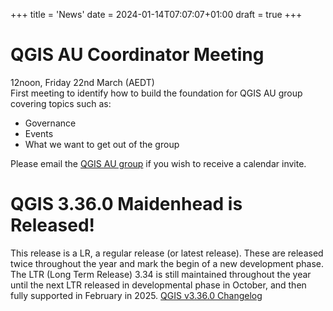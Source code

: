 +++
title = 'News'
date = 2024-01-14T07:07:07+01:00
draft = true
+++

# QGIS AU Coordinator Meeting
12noon, Friday 22nd March (AEDT)  
First meeting to identify how to build the foundation for QGIS AU group covering topics such as: 
- Governance  
- Events  
- What we want to get out of the group
  
Please email the [QGIS AU group](australian-qgis-user-group@googlegroups.com) if you wish to receive a calendar invite.

# QGIS 3.36.0 Maidenhead is Released! 
This release is a LR, a regular release (or latest release). These are released twice throughout the year and mark the begin of a new development phase. The LTR (Long Term Release) 3.34 is still maintained throughout the year until the next LTR released in developmental phase in October, and then fully supported in February in 2025.
[QGIS v3.36.0 Changelog](https://www.qgis.org/en/site/forusers/visualchangelog336/index.html)

